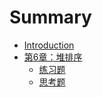 # Summary

* [Introduction](README.md)
* [第6章：堆排序](Chapter6/Introduction.md)
   * [练习题](Chapter6/Exercise.md)
   * [思考题](Chapter6/Thinking.md)
